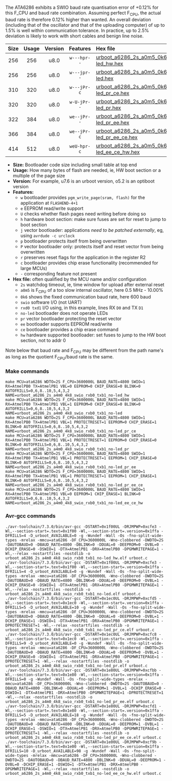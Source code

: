 The ATA6286 exhibits a SWIO baud rate quantisation error of +0.12% for this F_CPU and baud rate combination. Assuming perfect F<sub>CPU</sub>, the actual baud rate is therefore 0.12% higher than wanted. An overall deviation (including that of the oscillator and that of the uploading computer) of up to 1.5% is well within communication tolerance. In practice, up to 2.5% deviation is likely to work with short cables and benign line noise.

|Size|Usage|Version|Features|Hex file|
|:-:|:-:|:-:|:-:|:--|
|256|256|u8.0|`w---hpr--`|[urboot_a6286_2s_a0m5_0k6_swio_rxb0_txb1_no-led_hw.hex](https://raw.githubusercontent.com/stefanrueger/urboot.hex/main/mcus/ata6286/watchdog_2_s/internal_oscillator_a-10.00%25/%2B0m500000_hz/%2B%2B%2B0k6_baud/swio_rxb0_txb1/no-led/urboot_a6286_2s_a0m5_0k6_swio_rxb0_txb1_no-led_hw.hex)|
|256|256|u8.0|`w---jpr--`|[urboot_a6286_2s_a0m5_0k6_swio_rxb0_txb1_no-led.hex](https://raw.githubusercontent.com/stefanrueger/urboot.hex/main/mcus/ata6286/watchdog_2_s/internal_oscillator_a-10.00%25/%2B0m500000_hz/%2B%2B%2B0k6_baud/swio_rxb0_txb1/no-led/urboot_a6286_2s_a0m5_0k6_swio_rxb0_txb1_no-led.hex)|
|310|320|u8.0|`w---jPr-c`|[urboot_a6286_2s_a0m5_0k6_swio_rxb0_txb1_no-led_pr_ce.hex](https://raw.githubusercontent.com/stefanrueger/urboot.hex/main/mcus/ata6286/watchdog_2_s/internal_oscillator_a-10.00%25/%2B0m500000_hz/%2B%2B%2B0k6_baud/swio_rxb0_txb1/no-led/urboot_a6286_2s_a0m5_0k6_swio_rxb0_txb1_no-led_pr_ce.hex)|
|320|320|u8.0|`w-U-jPr--`|[urboot_a6286_2s_a0m5_0k6_swio_rxb0_txb1_no-led_pr.hex](https://raw.githubusercontent.com/stefanrueger/urboot.hex/main/mcus/ata6286/watchdog_2_s/internal_oscillator_a-10.00%25/%2B0m500000_hz/%2B%2B%2B0k6_baud/swio_rxb0_txb1/no-led/urboot_a6286_2s_a0m5_0k6_swio_rxb0_txb1_no-led_pr.hex)|
|322|384|u8.0|`we--jPr--`|[urboot_a6286_2s_a0m5_0k6_swio_rxb0_txb1_no-led_pr_ee.hex](https://raw.githubusercontent.com/stefanrueger/urboot.hex/main/mcus/ata6286/watchdog_2_s/internal_oscillator_a-10.00%25/%2B0m500000_hz/%2B%2B%2B0k6_baud/swio_rxb0_txb1/no-led/urboot_a6286_2s_a0m5_0k6_swio_rxb0_txb1_no-led_pr_ee.hex)|
|366|384|u8.0|`we--jPr-c`|[urboot_a6286_2s_a0m5_0k6_swio_rxb0_txb1_no-led_pr_ee_ce.hex](https://raw.githubusercontent.com/stefanrueger/urboot.hex/main/mcus/ata6286/watchdog_2_s/internal_oscillator_a-10.00%25/%2B0m500000_hz/%2B%2B%2B0k6_baud/swio_rxb0_txb1/no-led/urboot_a6286_2s_a0m5_0k6_swio_rxb0_txb1_no-led_pr_ee_ce.hex)|
|414|512|u8.0|`weU-hpr-c`|[urboot_a6286_2s_a0m5_0k6_swio_rxb0_txb1_no-led_ee_ce_hw.hex](https://raw.githubusercontent.com/stefanrueger/urboot.hex/main/mcus/ata6286/watchdog_2_s/internal_oscillator_a-10.00%25/%2B0m500000_hz/%2B%2B%2B0k6_baud/swio_rxb0_txb1/no-led/urboot_a6286_2s_a0m5_0k6_swio_rxb0_txb1_no-led_ee_ce_hw.hex)|

- **Size:** Bootloader code size including small table at top end
- **Usage:** How many bytes of flash are needed, ie, HW boot section or a multiple of the page size
- **Version:** For example, u7.6 is an urboot version, o5.2 is an optiboot version
- **Features:**
  + `w` bootloader provides `pgm_write_page(sram, flash)` for the application at `FLASHEND-4+1`
  + `e` EEPROM read/write support
  + `U` checks whether flash pages need writing before doing so
  + `h` hardware boot section: make sure fuses are set for reset to jump to boot section
  + `j` vector bootloader: applications *need to be patched externally*, eg, using `avrdude -c urclock`
  + `p` bootloader protects itself from being overwritten
  + `P` vector bootloader only: protects itself and reset vector from being overwritten
  + `r` preserves reset flags for the application in the register R2
  + `c` bootloader provides chip erase functionality (recommended for large MCUs)
  + `-` corresponding feature not present
- **Hex file:** often qualified by the MCU name and/or configuration
  + `2s` watchdog timeout, ie, time window for upload after external reset
  + `a0m5` is F<sub>CPU</sub> of a too slow internal oscillator, here 0.5 MHz - 10.00%
  + `0k6` shows the fixed communication baud rate, here 600 baud
  + `swio` software I/O (not UART)
  + `rxd0 txd1` I/O using, in this example, lines RX `D0` and TX `D1`
  + `no-led` bootloader does not operate LEDs
  + `pr` vector bootloader protecting the reset vector
  + `ee` bootloader supports EEPROM read/write
  + `ce` bootloader provides a chip erase command
  + `hw` hardware supported bootloader: set fuses to jump to the HW boot section, not to addr 0


Note below that baud rate and F<sub>CPU</sub> may be different from the path name's as long as the quotient F<sub>CPU</sub>/baud rate is the same.

### Make commands
```
make MCU=ata6286 WDTO=2S F_CPU=3600000L BAUD_RATE=4800 SWIO=1 RX=AtmelPB0 TX=AtmelPB1 VBL=0 EEPROM=0 CHIP_ERASE=0 BLINK=0 AUTOFRILLS=0,6,8..10,5,4,3,2 NAME=urboot_a6286_2s_a4m0_4k8_swio_rxb0_txb1_no-led_hw
make MCU=ata6286 WDTO=2S F_CPU=3600000L BAUD_RATE=4800 SWIO=1 RX=AtmelPB0 TX=AtmelPB1 VBL=1 EEPROM=0 CHIP_ERASE=0 BLINK=0 AUTOFRILLS=0,6,8..10,5,4,3,2 NAME=urboot_a6286_2s_a4m0_4k8_swio_rxb0_txb1_no-led
make MCU=ata6286 WDTO=2S F_CPU=3600000L BAUD_RATE=4800 SWIO=1 RX=AtmelPB0 TX=AtmelPB1 VBL=1 PROTECTRESET=1 EEPROM=0 CHIP_ERASE=1 BLINK=0 AUTOFRILLS=0,6,8..10,5,4,3,2 NAME=urboot_a6286_2s_a4m0_4k8_swio_rxb0_txb1_no-led_pr_ce
make MCU=ata6286 WDTO=2S F_CPU=3600000L BAUD_RATE=4800 SWIO=1 RX=AtmelPB0 TX=AtmelPB1 VBL=1 PROTECTRESET=1 EEPROM=0 CHIP_ERASE=0 BLINK=0 AUTOFRILLS=0,6,8..10,5,4,3,2 NAME=urboot_a6286_2s_a4m0_4k8_swio_rxb0_txb1_no-led_pr
make MCU=ata6286 WDTO=2S F_CPU=3600000L BAUD_RATE=4800 SWIO=1 RX=AtmelPB0 TX=AtmelPB1 VBL=1 PROTECTRESET=1 EEPROM=1 CHIP_ERASE=0 BLINK=0 AUTOFRILLS=0,6,8..10,5,4,3,2 NAME=urboot_a6286_2s_a4m0_4k8_swio_rxb0_txb1_no-led_pr_ee
make MCU=ata6286 WDTO=2S F_CPU=3600000L BAUD_RATE=4800 SWIO=1 RX=AtmelPB0 TX=AtmelPB1 VBL=1 PROTECTRESET=1 EEPROM=1 CHIP_ERASE=1 BLINK=0 AUTOFRILLS=0,6,8..10,5,4,3,2 NAME=urboot_a6286_2s_a4m0_4k8_swio_rxb0_txb1_no-led_pr_ee_ce
make MCU=ata6286 WDTO=2S F_CPU=3600000L BAUD_RATE=4800 SWIO=1 RX=AtmelPB0 TX=AtmelPB1 VBL=0 EEPROM=1 CHIP_ERASE=1 BLINK=0 AUTOFRILLS=0,6,8..10,5,4,3,2 NAME=urboot_a6286_2s_a4m0_4k8_swio_rxb0_txb1_no-led_ee_ce_hw
```

### Avr-gcc commands
```
./avr-toolchain/7.3.0/bin/avr-gcc -DSTART=0x1f00UL -DRJMPWP=0xcfe3 -Wl,--section-start=.text=0x1f00 -Wl,--section-start=.version=0x1ffa -DFRILLS=4 -D_urboot_AVAILABLE=0 -g -Wundef -Wall -Os -fno-split-wide-types -mrelax -mmcu=ata6286 -DF_CPU=3600000L -Wno-clobbered -DWDTO=2S -DAUTOBAUD=0 -DBAUD_RATE=4800 -DBLINK=0 -DDUAL=0 -DEEPROM=0 -DVBL=0 -DCHIP_ERASE=0 -DSWIO=1 -DTX=AtmelPB1 -DRX=AtmelPB0 -DPGMWRITEPAGE=1 -Wl,--relax -nostartfiles -nostdlib -o urboot_a6286_2s_a4m0_4k8_swio_rxb0_txb1_no-led_hw.elf urboot.c
./avr-toolchain/7.3.0/bin/avr-gcc -DSTART=0x1f00UL -DRJMPWP=0xcfe3 -Wl,--section-start=.text=0x1f00 -Wl,--section-start=.version=0x1ffa -DFRILLS=4 -D_urboot_AVAILABLE=0 -g -Wundef -Wall -Os -fno-split-wide-types -mrelax -mmcu=ata6286 -DF_CPU=3600000L -Wno-clobbered -DWDTO=2S -DAUTOBAUD=0 -DBAUD_RATE=4800 -DBLINK=0 -DDUAL=0 -DEEPROM=0 -DVBL=1 -DCHIP_ERASE=0 -DSWIO=1 -DTX=AtmelPB1 -DRX=AtmelPB0 -DPGMWRITEPAGE=1 -Wl,--relax -nostartfiles -nostdlib -o urboot_a6286_2s_a4m0_4k8_swio_rxb0_txb1_no-led.elf urboot.c
./avr-toolchain/7.3.0/bin/avr-gcc -DSTART=0x1ec0UL -DRJMPWP=0xcfd5 -Wl,--section-start=.text=0x1ec0 -Wl,--section-start=.version=0x1ffa -DFRILLS=5 -D_urboot_AVAILABLE=10 -g -Wundef -Wall -Os -fno-split-wide-types -mrelax -mmcu=ata6286 -DF_CPU=3600000L -Wno-clobbered -DWDTO=2S -DAUTOBAUD=0 -DBAUD_RATE=4800 -DBLINK=0 -DDUAL=0 -DEEPROM=0 -DVBL=1 -DCHIP_ERASE=1 -DSWIO=1 -DTX=AtmelPB1 -DRX=AtmelPB0 -DPGMWRITEPAGE=1 -DPROTECTRESET=1 -Wl,--relax -nostartfiles -nostdlib -o urboot_a6286_2s_a4m0_4k8_swio_rxb0_txb1_no-led_pr_ce.elf urboot.c
./avr-toolchain/7.3.0/bin/avr-gcc -DSTART=0x1ec0UL -DRJMPWP=0xcfc8 -Wl,--section-start=.text=0x1ec0 -Wl,--section-start=.version=0x1ffa -DFRILLS=9 -D_urboot_AVAILABLE=0 -g -Wundef -Wall -Os -fno-split-wide-types -mrelax -mmcu=ata6286 -DF_CPU=3600000L -Wno-clobbered -DWDTO=2S -DAUTOBAUD=0 -DBAUD_RATE=4800 -DBLINK=0 -DDUAL=0 -DEEPROM=0 -DVBL=1 -DCHIP_ERASE=0 -DSWIO=1 -DTX=AtmelPB1 -DRX=AtmelPB0 -DPGMWRITEPAGE=1 -DPROTECTRESET=1 -Wl,--relax -nostartfiles -nostdlib -o urboot_a6286_2s_a4m0_4k8_swio_rxb0_txb1_no-led_pr.elf urboot.c
./avr-toolchain/7.3.0/bin/avr-gcc -DSTART=0x1e80UL -DRJMPWP=0xcfbb -Wl,--section-start=.text=0x1e80 -Wl,--section-start=.version=0x1ffa -DFRILLS=0 -g -Wundef -Wall -Os -fno-split-wide-types -mrelax -mmcu=ata6286 -DF_CPU=3600000L -Wno-clobbered -DWDTO=2S -DAUTOBAUD=0 -DBAUD_RATE=4800 -DBLINK=0 -DDUAL=0 -DEEPROM=1 -DVBL=1 -DCHIP_ERASE=0 -DSWIO=1 -DTX=AtmelPB1 -DRX=AtmelPB0 -DPGMWRITEPAGE=1 -DPROTECTRESET=1 -Wl,--relax -nostartfiles -nostdlib -o urboot_a6286_2s_a4m0_4k8_swio_rxb0_txb1_no-led_pr_ee.elf urboot.c
./avr-toolchain/7.3.0/bin/avr-gcc -DSTART=0x1e80UL -DRJMPWP=0xcfd1 -Wl,--section-start=.text=0x1e80 -Wl,--section-start=.version=0x1ffa -DFRILLS=5 -D_urboot_AVAILABLE=18 -g -Wundef -Wall -Os -fno-split-wide-types -mrelax -mmcu=ata6286 -DF_CPU=3600000L -Wno-clobbered -DWDTO=2S -DAUTOBAUD=0 -DBAUD_RATE=4800 -DBLINK=0 -DDUAL=0 -DEEPROM=1 -DVBL=1 -DCHIP_ERASE=1 -DSWIO=1 -DTX=AtmelPB1 -DRX=AtmelPB0 -DPGMWRITEPAGE=1 -DPROTECTRESET=1 -Wl,--relax -nostartfiles -nostdlib -o urboot_a6286_2s_a4m0_4k8_swio_rxb0_txb1_no-led_pr_ee_ce.elf urboot.c
./avr-toolchain/7.3.0/bin/avr-gcc -DSTART=0x1e00UL -DRJMPWP=0xcf9b -Wl,--section-start=.text=0x1e00 -Wl,--section-start=.version=0x1ffa -DFRILLS=10 -D_urboot_AVAILABLE=98 -g -Wundef -Wall -Os -fno-split-wide-types -mrelax -mmcu=ata6286 -DF_CPU=3600000L -Wno-clobbered -DWDTO=2S -DAUTOBAUD=0 -DBAUD_RATE=4800 -DBLINK=0 -DDUAL=0 -DEEPROM=1 -DVBL=0 -DCHIP_ERASE=1 -DSWIO=1 -DTX=AtmelPB1 -DRX=AtmelPB0 -DPGMWRITEPAGE=1 -Wl,--relax -nostartfiles -nostdlib -o urboot_a6286_2s_a4m0_4k8_swio_rxb0_txb1_no-led_ee_ce_hw.elf urboot.c
```


